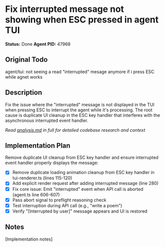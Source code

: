 # Fix interrupted message not showing when ESC pressed in agent TUI

**Status:** Done
**Agent PID:** 47968

## Original Todo
agent/tui: not seeing a read "interrupted" mesage anymore if i press ESC while agnet works

## Description
Fix the issue where the "interrupted" message is not displayed in the TUI when pressing ESC to interrupt the agent while it's processing. The root cause is duplicate UI cleanup in the ESC key handler that interferes with the asynchronous interrupted event handler.

*Read [analysis.md](./analysis.md) in full for detailed codebase research and context*

## Implementation Plan
Remove duplicate UI cleanup from ESC key handler and ensure interrupted event handler properly displays the message:
- [x] Remove duplicate loading animation cleanup from ESC key handler in tui-renderer.ts (lines 115-120)
- [x] Add explicit render request after adding interrupted message (line 280)
- [x] Fix core issue: Emit "interrupted" event when API call is aborted (agent.ts line 606-607)
- [x] Pass abort signal to preflight reasoning check
- [x] Test interruption during API call (e.g., "write a poem")
- [x] Verify "[Interrupted by user]" message appears and UI is restored

## Notes
[Implementation notes]
